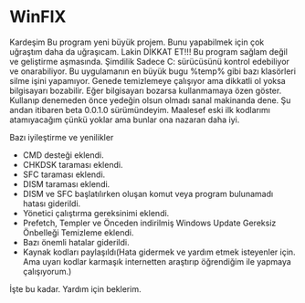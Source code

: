 # WinFIX


Kardeşim Bu program yeni büyük projem. Bunu yapabilmek için çok uğraştım daha da uğraşıcam. Lakin DİKKAT ET!!! Bu program sağlam değil ve geliştirme aşmasında. Şimdilik Sadece C: sürücüsünü kontrol edebiliyor ve onarabiliyor. Bu uygulamanın en büyük bugu %temp% gibi bazı klasörleri silme işini yapamıyor. Genede temizlemeye çalışıyor ama dikkatli ol yoksa bilgisayarı bozabilir. Eğer bilgisayarı bozarsa kullanmamaya özen göster. Kullanıp denemeden önce yedeğin olsun olmadı sanal makinanda dene. Şu andan itibaren beta 0.0.1.0 sürümündeyim. Maalesef eski ilk kodlarımı atamıyacağım çünkü yoklar ama bunlar ona nazaran daha iyi.

Bazı iyileştirme ve yenilikler

  * CMD desteği eklendi.
  * CHKDSK taraması eklendi.
  * SFC taraması eklendi.
  * DISM taraması eklendi.
  * DISM ve SFC başlatılırken oluşan komut veya program bulunamadı hatası giderildi.
  * Yönetici çalıştırma gereksinimi eklendi.
  * Prefetch, Templer ve Önceden indirilmiş Windows Update Gereksiz Önbelleği Temizleme eklendi.
  * Bazı önemli hatalar giderildi.
  * Kaynak kodları paylaşıldı(Hata gidermek ve yardım etmek isteyenler için. Ama uyarı kodlar karmaşık internetten araştırıp öğrendiğim ile yapmaya çalışıyorum.)

İşte bu kadar. Yardım için beklerim.
